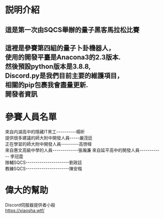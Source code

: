 # 説明介紹
這是第一次由SQCS舉辦的量子黑客馬拉松比賽
---------------  
這裡是參賽第四組的量子卜卦機器人，  
使用的開發平臺是Anacona3的2.3版本.  
然後預設python版本是3.8.8,  
Discord.py是我們目前主要的維護項目，  
相關的pip包裹我會盡量更新.  
開發者資訊
---------------  
# 參賽人員名單
來自内湖高中的隱藏IT黑工----------楊昕  
提供很多建議的師大附中開發人員-----嚴茂廷  
正在學習的師大附中開發人員---------高啓幃  
來自惠文高級中學的人員-------------張瀚濂
來自延平高中的開發人員------------ 李冠霆  
隊輔SQCS----------------------劉政廷  
教練SQCS----------------------陳安楷  
 # 偉大的幫助  
Discord伺服器提供者小殺  
https://xiaosha.wtf/
